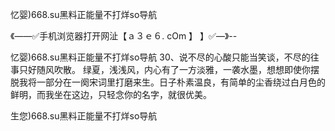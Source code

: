 忆婴)668.su黑料正能量不打烊so导航

《——✅手机浏览器打开网沚【ａ３ｅ６. cOm 】 】✅—》--

忆婴)668.su黑料正能量不打烊so导航	30、说不尽的心酸只能当笑谈，不尽的往事只好随风吹散。
绿夏，浅浅风，内心有了一方淡雅，一袭水墨，想想即使你摆脱我将一部分在一阕宋词里打磨来生。日子朴素温良，有简单的尘香绕过白月色的鲜明，而我坐在这边，只轻念你的名字，就很优美。





生您)668.su黑料正能量不打烊so导航

